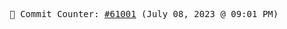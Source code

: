 <p align="center">
    <samp>
        📮 Commit Counter: <a href="https://github.com/Javascript-void0/Javascript-void0/commits/main">#61001</a> (July 08, 2023 @ 09:01 PM)
    </samp>
</p>